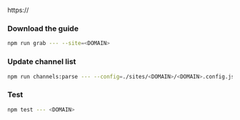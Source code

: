 # <DOMAIN>

https://<DOMAIN>

### Download the guide

```sh
npm run grab --- --site=<DOMAIN>
```

### Update channel list

```sh
npm run channels:parse --- --config=./sites/<DOMAIN>/<DOMAIN>.config.js --output=./sites/<DOMAIN>/<DOMAIN>.channels.xml
```

### Test

```sh
npm test --- <DOMAIN>
```
